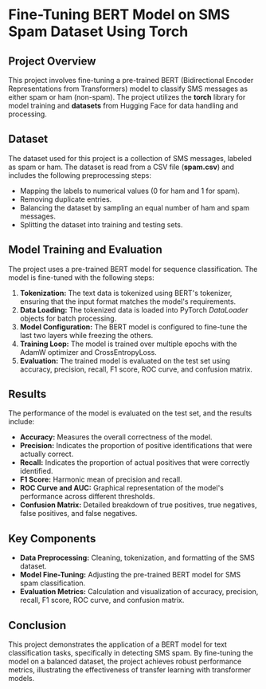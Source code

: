 <h1>Fine-Tuning BERT Model on SMS Spam Dataset Using Torch</h1>

<h2>Project Overview</h2>
<p>This project involves fine-tuning a pre-trained BERT (Bidirectional Encoder Representations from Transformers) model to classify SMS messages as either spam or ham (non-spam). The project utilizes the <strong>torch</strong> library for model training and <strong>datasets</strong> from Hugging Face for data handling and processing.</p>

<h2>Dataset</h2>
<p>The dataset used for this project is a collection of SMS messages, labeled as spam or ham. The dataset is read from a CSV file (<strong>spam.csv</strong>) and includes the following preprocessing steps:</p>
<ul>
    <li>Mapping the labels to numerical values (0 for ham and 1 for spam).</li>
    <li>Removing duplicate entries.</li>
    <li>Balancing the dataset by sampling an equal number of ham and spam messages.</li>
    <li>Splitting the dataset into training and testing sets.</li>
</ul>

<h2>Model Training and Evaluation</h2>
<p>The project uses a pre-trained BERT model for sequence classification. The model is fine-tuned with the following steps:</p>
<ol>
    <li><strong>Tokenization:</strong> The text data is tokenized using BERT's tokenizer, ensuring that the input format matches the model's requirements.</li>
    <li><strong>Data Loading:</strong> The tokenized data is loaded into PyTorch <em>DataLoader</em> objects for batch processing.</li>
    <li><strong>Model Configuration:</strong> The BERT model is configured to fine-tune the last two layers while freezing the others.</li>
    <li><strong>Training Loop:</strong> The model is trained over multiple epochs with the AdamW optimizer and CrossEntropyLoss.</li>
    <li><strong>Evaluation:</strong> The trained model is evaluated on the test set using accuracy, precision, recall, F1 score, ROC curve, and confusion matrix.</li>
</ol>

<h2>Results</h2>
<p>The performance of the model is evaluated on the test set, and the results include:</p>
<ul>
    <li><strong>Accuracy:</strong> Measures the overall correctness of the model.</li>
    <li><strong>Precision:</strong> Indicates the proportion of positive identifications that were actually correct.</li>
    <li><strong>Recall:</strong> Indicates the proportion of actual positives that were correctly identified.</li>
    <li><strong>F1 Score:</strong> Harmonic mean of precision and recall.</li>
    <li><strong>ROC Curve and AUC:</strong> Graphical representation of the model's performance across different thresholds.</li>
    <li><strong>Confusion Matrix:</strong> Detailed breakdown of true positives, true negatives, false positives, and false negatives.</li>
</ul>

<h2>Key Components</h2>
<ul>
    <li><strong>Data Preprocessing:</strong> Cleaning, tokenization, and formatting of the SMS dataset.</li>
    <li><strong>Model Fine-Tuning:</strong> Adjusting the pre-trained BERT model for SMS spam classification.</li>
    <li><strong>Evaluation Metrics:</strong> Calculation and visualization of accuracy, precision, recall, F1 score, ROC curve, and confusion matrix.</li>
</ul>

<h2>Conclusion</h2>
<p>This project demonstrates the application of a BERT model for text classification tasks, specifically in detecting SMS spam. By fine-tuning the model on a balanced dataset, the project achieves robust performance metrics, illustrating the effectiveness of transfer learning with transformer models.</p>
